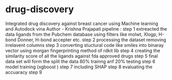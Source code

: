 # drug-discovery
Integrated drug discovery against breast cancer using Machine learning and Autodock vina
Author - Krishna Prajapati
pipeline :
step 1 extreacted the data ligands from the Pubchem database using filters like molwt, Xlogp, H-bond Donner, H-bond accepter etc.
step 2 processing the dataset removing irrelavent columns
step 3 converting stuctural code like smiles into binaray  vector using morgan fingerprinting method of rdkit lib
step 4 creating the similarity score of all the ligands against fda approved drugs
step 5 final data set will form the split the data 80% trainng anf 20% testing 
step 6 model training (xgboost )
step 7 including SHAP
step 8 evaluating the accuaracy
step 9 
